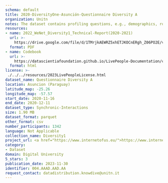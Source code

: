 ```yaml
---
schema: default
title: 2020-DiversityOne-Asunción-Questionnaire Diversity A
organization: Unitn
notes: The dataset contains profiling questions, e.g., demographics, routines, personality. It is part of Wenet Diversity 1 data collection, which contains data about the everyday life activities of students coming from 8 different universities located in China, Denmark, India, Italy, Mexico, Mongolia, Paraguay and UK. The data were collected via questionnaires, data coming from 27 smartphone sensors associated to thousand self-reported annotations over a period of 4 weeks.
resources:
- name: 2022_WeNet_Diversity1_Technical-Report(2020-2021)
  url: >-
    https://drive.google.com/file/d/1TMrjkAEWRZ5xhETJKOCnERgh_Z06PO2E/view?usp=drive_link
  format: PDF
- name: Codebook
  url: >-
    https://datascientiafoundation.github.io/LivePeople-Documentation/codebooks/2020_DV1_Asuncion_questionnaire_a.html
  format: html
license: >-
 ./../../resources/2023LivePeopleLicense.html
dataset_name: Questionnaire Diversity A
location: Asuncion (Paraguay)
latitude_map: -25.26
longitude_map: -57.57
start_date: 2020-11-16
end_date: 2020-12-11
dataset_type: Synchronic-Interactions
size: 1.90 MB
dataset_format: parquet
other_format: csv
number_participants: 1342
language: Not Applicable
collection_name: Diversity1
project_url: <a href="https://www.internetofus.eu/">https://www.internetofus.eu/</a>
category:
- Dataset
domain: Digital University
5_stars: 3
publication_date: 2023-11-30
identifier: 004.AAAD.AAD.AA
request_contact: datadistribution.knowdive@unitn.it
---
```



